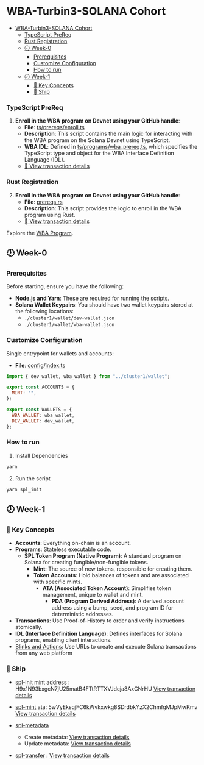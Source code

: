 <!-- markdownlint-disable -->

# WBA-Turbin3-SOLANA Cohort

- [WBA-Turbin3-SOLANA Cohort](#wba-turbin3-solana-cohort)
    - [TypeScript PreReq](#typescript-prereq)
    - [Rust Registration](#rust-registration)
  - [🕖 Week-0](#-week-0)
    - [Prerequisites](#prerequisites)
    - [Customize Configuration](#customize-configuration)
    - [How to run](#how-to-run)
  - [🕖 Week-1](#-week-1)
    - [🔑 Key Concepts](#-key-concepts)
    - [🚀 Ship](#-ship)

### TypeScript PreReq

1. **Enroll in the WBA program on Devnet using your GitHub handle**:
   - **File**: [ts/prereqs/enroll.ts](./ts/prereqs/enroll.ts)
   - **Description**: This script contains the main logic for interacting with the WBA program on the Solana Devnet using TypeScript.
   - **WBA IDL**: Defined in [ts/programs/wba_prereq.ts](./ts/programs/wba_prereq.ts), which specifies the TypeScript type and object for the WBA Interface Definition Language (IDL).
   - [🚀 View transaction details](https://explorer.solana.com/tx/41bc586YMi1Aw29UW5C6a8bk6KUnPBU8veqzJmQn5mrAatrBt7VRRY6DaiP5qHvvqciTSLVXRStb5NWg8FhgR3j5?cluster=devnet)

### Rust Registration

2. **Enroll in the WBA program on Devnet using your GitHub handle**:
   - **File**: [prereqs.rs](./rs/src/prereqs.rs)
   - **Description**: This script provides the logic to enroll in the WBA program using Rust.
   - [🚀 View transaction details](https://explorer.solana.com/tx/HwCDK3phYRt4piKQiVsqvceMsM3566qFrmtncrM15RwZDCdpTiRg5j6htz2EMemWd2NPz15px7LHyMG4pobErTR?cluster=devnet)

Explore the [WBA Program](https://explorer.solana.com/address/WBA52hW35HZU5R2swG57oehbN2fTr7nNhNDgfjnqUoZ/anchor-program?cluster=devnet).

## 🕖 Week-0

### Prerequisites

Before starting, ensure you have the following:

- **Node.js and Yarn**: These are required for running the scripts.
- **Solana Wallet Keypairs**: You should have two wallet keypairs stored at the following locations:
  - `./cluster1/wallet/dev-wallet.json`
  - `./cluster1/wallet/wba-wallet.json`

### Customize Configuration

Single entrypoint for wallets and accounts:

- **File**: [config/index.ts](ts/config/index.ts)

```js
import { dev_wallet, wba_wallet } from "../cluster1/wallet";

export const ACCOUNTS = {
  MINT: "",
};

export const WALLETS = {
  WBA_WALLET: wba_wallet,
  DEV_WALLET: dev_wallet,
};
```

### How to run

1. Install Dependencies

```sh
yarn
```

2. Run the script

```sh
yarn spl_init
```

## 🕖 Week-1

### 🔑 Key Concepts

- **Accounts**: Everything on-chain is an account.
- **Programs**: Stateless executable code.
  - **SPL Token Program (Native Program)**: A standard program on Solana for creating fungible/non-fungible tokens.
    - **Mint**: The source of new tokens, responsible for creating them.
    - **Token Accounts**: Hold balances of tokens and are associated with specific mints.
      - **ATA (Associated Token Account)**: Simplifies token management, unique to wallet and mint.
        - **PDA (Program Derived Address)**: A derived account address using a bump, seed, and program ID for deterministic addresses.
- **Transactions**: Use Proof-of-History to order and verify instructions atomically.
- **IDL (Interface Definition Language)**: Defines interfaces for Solana programs, enabling client interactions.
- [Blinks and Actions](https://solana.com/docs/advanced/actions): Use URLs to create and execute Solana transactions from any web platform

### 🚀 Ship

- [spl-init](ts/cluster1/spl_init.ts)
  mint address : H9x1N93bxgcN7jU25matB4FTtRTTXVJdcja8AxCNrHU
  [View transaction details](https://explorer.solana.com/tx/3XtX49ot7bQrgGKMEpxppboAK4b1dQ1BeL7o3GpMv6JiYycnCFX9oMdyWP116rRMeYLgQjgDLuBbKTZgbDStA7uw?cluster=devnet)

- [spl-mint](ts/cluster1/spl_mint.ts)
  ata: 5wVyEksqjFC6kWvkxwkg8SDrdbkYzX2ChmfgMJpMwKmv
  [View transaction details](https://explorer.solana.com/tx/4unWMEyBbcFGRbSTbaRANvafif1nEhxCWhEzzsU2MT5eLorTukrUH2JqCVGtAVrxBVz7f4Z1PKiCjcKb4qy9kePd?cluster=devnet)

- [spl-metadata](ts/cluster1/spl_metadata.ts)

  - Create metadata: [View transaction details](https://explorer.solana.com/tx/4eLQXcp8ko9t9pYyC94amWrSj4qgJ1EjnuLJRZCgniJcKxeDTP5phjAKm3GTLZM36bryoSetVQXThmeFuiEtSXiH?cluster=devnet)
  - Update metadata: [View transaction details](https://explorer.solana.com/tx/QwVyXnUCwfAU8qGuix4ykELVW8nSXC1gQHZCUC55ig2pXxJ4cDWFwt8vCdemzvr6fEZjDdT46yPpVQRpJz6C74K?cluster=devnet)

- [spl-transfer](ts/cluster1/spl_transfer.ts) : [View transaction details](https://explorer.solana.com/tx/5GnRX2PcUamgKNxbv9yGVDrJFGsTsPgNPkczdQo2bhtTaogxDZGx7wWAnTRxE7Sif4VuxbcYfFeodB8KHU4brM8u?cluster=devnet)
